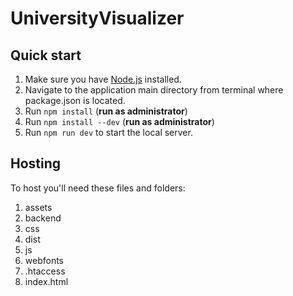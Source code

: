 # UniversityVisualizer

## Quick start

1) Make sure you have [Node.js](https://nodejs.org/en/) installed.
2) Navigate to the application main directory from terminal where package.json is located.
3) Run `npm install` (**run as administrator**)
4) Run `npm install --dev` (**run as administrator**)
4) Run `npm run dev` to start the local server.

## Hosting

To host you'll need these files and folders:
1) assets
2) backend
3) css
4) dist
5) js 
6) webfonts
7) .htaccess
8) index.html